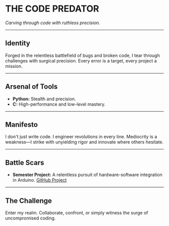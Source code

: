 # THE CODE PREDATOR

*Carving through code with ruthless precision.*

---

## Identity
Forged in the relentless battlefield of bugs and broken code, I tear through challenges with surgical precision. Every error is a target, every project a mission.

---

## Arsenal of Tools
- **Python:** Stealth and precision.
- **C:** High-performance and low-level mastery.

---

## Manifesto
I don't just write code. I engineer revolutions in every line. Mediocrity is a weakness—I strike with unyielding rigor and innovate where others hesitate.

---

## Battle Scars
- **Semester Project:** A relentless pursuit of hardware-software integration in Arduino. [GitHub Project](https://github.com/Avsar-4022/Arduino)

---

## The Challenge
Enter my realm. Collaborate, confront, or simply witness the surge of uncompromised coding.
